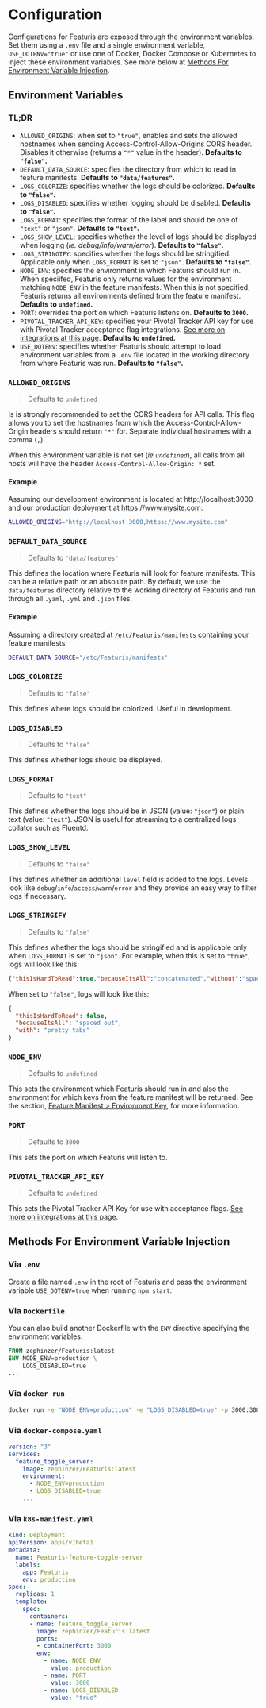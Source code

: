 # Configuration

Configurations for Featuris are exposed through the environment variables. Set them using a `.env` file and a single environment variable, `USE_DOTENV="true"` or use one of Docker, Docker Compose or Kubernetes to inject these environment variables. See more below at [Methods For Environment Variable Injection](#methods-for-environment-variable-injection).

## Environment Variables

### TL;DR

- `ALLOWED_ORIGINS`: when set to `"true"`, enables and sets the allowed hostnames when sending Access-Control-Allow-Origins CORS header. Disables it otherwise (returns a `"*"` value in the header). **Defaults to `"false"`.**
- `DEFAULT_DATA_SOURCE`: specifies the directory from which to read in feature manifests. **Defaults to `"data/features"`.**
- `LOGS_COLORIZE`: specifies whether the logs should be colorized. **Defaults to `"false"`.**
- `LOGS_DISABLED`: specifies whether logging should be disabled. **Defaults to `"false"`.**
- `LOGS_FORMAT`: specifies the format of the label and should be one of `"text"` or `"json"`. **Defaults to `"text"`.**
- `LOGS_SHOW_LEVEL`: specifies whether the level of logs should be displayed when logging (*ie. debug/info/warn/error*). **Defaults to `"false"`.**
- `LOGS_STRINGIFY`: specifies whether the logs should be stringified. Applicable only when `LOGS_FORMAT` is set to `"json"`. **Defaults to `"false"`.**
- `NODE_ENV`: specifies the environment in which Featuris should run in. When speciifed, Featuris only returns values for the environment matching `NODE_ENV` in the feature manifests. When this is not specified, Featuris returns all environments defined from the feature manifest. **Defaults to `undefined`.**
- `PORT`: overrides the port on which Featuris listens on. **Defaults to `3000`.**
- `PIVOTAL_TRACKER_API_KEY`: specifies your Pivotal Tracker API key for use with Pivotal Tracker acceptance flag integrations. [See more on integrations at this page](integrations.md). **Defaults to `undefined`.**
- `USE_DOTENV`: specifies whether Featuris should attempt to load environment variables from a `.env` file located in the working directory from where Featuris was run. **Defaults to `"false"`.**

### `ALLOWED_ORIGINS`
> Defaults to `undefined`

Is is strongly recommended to set the CORS headers for API calls. This flag allows you to set the hostnames from which the Access-Control-Allow-Origin headers should return `"*"` for. Separate individual hostnames with a comma (`,`).

When this environment variable is not set (*ie `undefined`*), all calls from all hosts will have the header `Access-Control-Allow-Origin: *` set.

#### Example
Assuming our development environment is located at http://localhost:3000 and our production deployment at https://www.mysite.com:

```bash
ALLOWED_ORIGINS="http://localhost:3000,https://www.mysite.com"
```

### `DEFAULT_DATA_SOURCE`
> Defaults to `"data/features"`

This defines the location where Featuris will look for feature manifests. This can be a relative path or an absolute path. By default, we use the `data/features` directory relative to the working directory of Featuris and run through all `.yaml`, `.yml` and `.json` files.

#### Example
Assuming a directory created at `/etc/Featuris/manifests` containing your feature manifests:

```bash
DEFAULT_DATA_SOURCE="/etc/Featuris/manifests"
```

### `LOGS_COLORIZE`
> Defaults to `"false"`

This defines where logs should be colorized. Useful in development.

### `LOGS_DISABLED`
> Defaults to `"false"`

This defines whether logs should be displayed.

### `LOGS_FORMAT`
> Defaults to `"text"`

This defines whether the logs should be in JSON (value: `"json"`) or plain text (value: `"text"`). JSON is useful for streaming to a centralized logs collator such as Fluentd.

### `LOGS_SHOW_LEVEL`
> Defaults to `"false"`

This defines whether an additional `level` field is added to the logs. Levels look like `debug`/`info`/`access`/`warn`/`error` and they provide an easy way to filter logs if necessary.

### `LOGS_STRINGIFY`
> Defaults to `"false"`

This defines whether the logs should be stringified and is applicable only when `LOGS_FORMAT` is set to `"json"`. For example, when this is set to `"true"`, logs will look like this:

```json
{"thisIsHardToRead":true,"becauseItsAll":"concatenated","without":"spaces"}
```

When set to `"false"`, logs will look like this:

```json
{
  "thisIsHardToRead": false,
  "becauseItsAll": "spaced out",
  "with": "pretty tabs"
}
```

### `NODE_ENV`
> Defaults to `undefined`

This sets the environment which Featuris should run in and also the environment for which keys from the feature manifest will be returned. See the section, [Feature Manifest > Environment Key](feature-manifests.md#environment-key), for more information.

### `PORT`
> Defaults to `3000`

This sets the port on which Featuris will listen to.

### `PIVOTAL_TRACKER_API_KEY`
> Defaults to `undefined`

This sets the Pivotal Tracker API Key for use with acceptance flags. [See more on integrations at this page](integrations.md).

## Methods For Environment Variable Injection

### Via `.env`
Create a file named `.env` in the root of Featuris and pass the environment variable `USE_DOTENV=true` when running `npm start`.

### Via `Dockerfile`
You can also build another Dockerfile with the `ENV` directive specifying the environment variables:

```Dockerfile
FROM zephinzer/Featuris:latest
ENV NODE_ENV=production \
    LOGS_DISABLED=true
...
```

### Via `docker run`

```bash
docker run -e "NODE_ENV=production" -e "LOGS_DISABLED=true" -p 3000:3000 zephinzer/Featuris:latest
```

### Via `docker-compose.yaml`

```yaml
version: "3"
services:
  feature_toggle_server:
    image: zephinzer/Featuris:latest
    environment:
      - NODE_ENV=production
      - LOGS_DISABLED=true
    ...
```

### Via `k8s-manifest.yaml`

```yaml
kind: Deployment
apiVersion: apps/v1beta1
metadata:
  name: Featuris-feature-toggle-server
  labels:
    app: Featuris
    env: production
spec:
  replicas: 1
  template:
    spec:
      containers:
      - name: feature_toggle_server
        image: zephinzer/Featuris:latest
        ports:
        - containerPort: 3000
        env:
          - name: NODE_ENV
            value: production
          - name: PORT
            value: 3000
          - name: LOGS_DISABLED
            value: "true"
```
